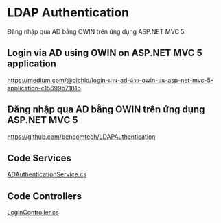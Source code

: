 # LDAP Authentication
Đăng nhập qua AD bằng OWIN trên ứng dụng ASP.NET MVC 5

## Login via AD using OWIN on ASP.NET MVC 5 application
https://medium.com/@pichid/login-ผ่าน-ad-ด้วย-owin-บน-asp-net-mvc-5-application-c15699b7181b

## Đăng nhập qua AD bằng OWIN trên ứng dụng ASP.NET MVC 5
https://github.com/bencomtech/LDAPAuthentication

## Code Services
[ADAuthenticationService.cs](https://github.com/gtechsltn/LDAPAuthentication/blob/master/LDAPAuthentication/Services/ADAuthenticationService.cs)

## Code Controllers
[LoginController.cs](https://github.com/gtechsltn/LDAPAuthentication/blob/master/LDAPAuthentication/Controllers/LoginController.cs)
